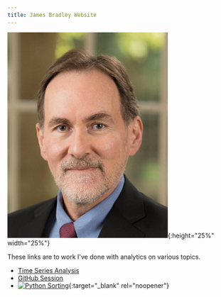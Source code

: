 ```yaml
---
title: James Bradley Website
---
```


![James Bradley Image](BradleyJim.jpg){:height="25%" width="25%"}

These links are to work I've done with analytics on various topics.

- [Time Series Analysis](/timeseries/index.html)
- [GitHub Session](https://github.com/jrb28/github_website)
- [![Python Sorting](https://img.youtube.com/vi/UmUiu59e17Q/0.jpg)](http://www.youtube.com/watch?v=UmUiu59e17Q){:target="_blank" rel="noopener"}

